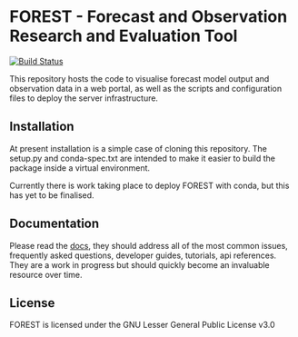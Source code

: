 # FOREST - Forecast and Observation Research and Evaluation Tool

[![Build Status](https://travis-ci.com/informatics-lab/forest.svg?branch=master)](https://travis-ci.com/informatics-lab/forest)

This repository hosts the code to visualise forecast model output and observation data in a web portal, as well as the scripts and configuration files to deploy the server infrastructure.


## Installation

At present installation is a simple case of cloning this repository. The
setup.py and conda-spec.txt are intended to make it easier to build the
package inside a virtual environment.

Currently there is work taking place to deploy FOREST with conda, but this
has yet to be finalised.

## Documentation

Please read the [docs](https://forest-informaticslab.readthedocs.io), they
should address all of the most common issues, frequently asked questions, developer
guides, tutorials, api references. They are a work in progress but should
quickly become an invaluable resource over time.

## License

FOREST is licensed under the GNU Lesser General Public License v3.0

